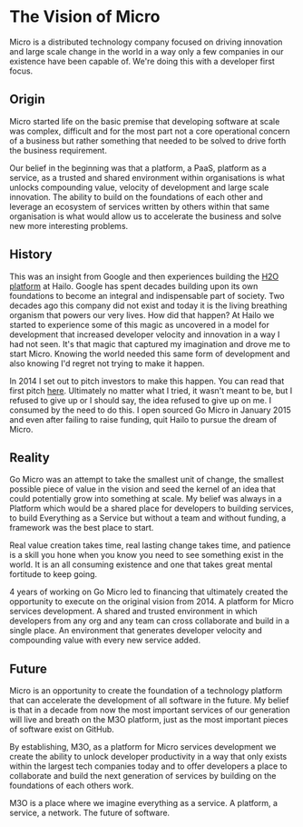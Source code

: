 # The Vision of Micro

Micro is a distributed technology company focused on driving innovation and large scale change in the world 
in a way only a few companies in our existence have been capable of. We're doing this with a developer 
first focus.

## Origin

Micro started life on the basic premise that developing software at scale was complex, difficult and for the 
most part not a core operational concern of a business but rather something that needed to be solved to 
drive forth the business requirement.

Our belief in the beginning was that a platform, a PaaS, platform as a service, as a trusted and shared environment 
within organisations is what unlocks compounding value, velocity of development and large scale innovation. The 
ability to build on the foundations of each other and leverage an ecosystem of services written by others within 
that same organisation is what would allow us to accelerate the business and solve new more interesting problems.

## History

This was an insight from Google and then experiences building the [H2O platform](https://speakerdeck.com/davegardnerisme/hailo-tech-platform) at Hailo. 
Google has spent decades building upon its own foundations to become an integral and indispensable part of society. 
Two decades ago this company did not exist and today it is the living breathing organism that powers our very lives. 
How did that happen? At Hailo we started to experience some of this magic as uncovered in a model for development 
that increased developer velocity and innovation in a way I had not seen. It's that magic that captured my 
imagination and drove me to start Micro. Knowing the world needed this same form of development and also knowing 
I'd regret not trying to make it happen.

In 2014 I set out to pitch investors to make this happen. You can read that first pitch [here](https://gist.github.com/asim/f064d99b37c15c09aa46a9c7ee1c09ba). 
Ultimately no matter what I tried, it wasn't meant to be, but I refused to give up or I should say, the idea 
refused to give up on me. I consumed by the need to do this. I open sourced Go Micro in January 2015 and even 
after failing to raise funding, quit Hailo to pursue the dream of Micro.

## Reality

Go Micro was an attempt to take the smallest unit of change, the smallest possible piece of value in the vision and 
seed the kernel of an idea that could potentially grow into something at scale. My belief was always in a Platform 
which would be a shared place for developers to building services, to build Everything as a Service but without 
a team and without funding, a framework was the best place to start.

Real value creation takes time, real lasting change takes time, and patience is a skill you hone when you know you 
need to see something exist in the world. It is an all consuming existence and one that takes great mental 
fortitude to keep going.

4 years of working on Go Micro led to financing that ultimately created the opportunity to execute on the original 
vision from 2014. A platform for Micro services development. A shared and trusted environment in which developers 
from any org and any team can cross collaborate and build in a single place. An environment that generates 
developer velocity and compounding value with every new service added.

## Future

Micro is an opportunity to create the foundation of a technology platform that can accelerate the development of 
all software in the future. My belief is that in a decade from now the most important services of our generation 
will live and breath on the M3O platform, just as the most important pieces of software exist on GitHub.

By establishing, M3O, as a platform for Micro services development we create the ability to unlock developer 
productivity in a way that only exists within the largest tech companies today and to offer developers a place 
to collaborate and build the next generation of services by building on the foundations of each others work.

M3O is a place where we imagine everything as a service. A platform, a service, a network. The future of software.

